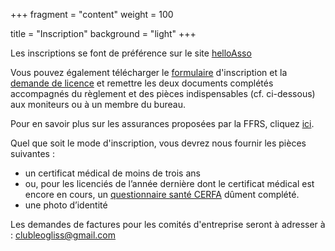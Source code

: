 +++
fragment = "content"
weight = 100

title = "Inscription"
background = "light"
+++

Les inscriptions se font de préférence sur le site [helloAsso](http://helloasso.com/associations/leogliss)

Vous pouvez également télécharger le [formulaire](https://drive.google.com/file/d/1r640cOIWjtwQ7QesxtL1Oh2RgQRsxFh5/view?usp=sharing) d'inscription et la [demande de licence](https://drive.google.com/file/d/1eFh-OZEgUmyjNAjlQPomb9WNoUjziynl/view?usp=sharing) 
et remettre les deux documents complétés accompagnés du règlement et des pièces indispensables (cf. ci-dessous) aux moniteurs ou à un membre du bureau.  

Pour en savoir plus sur les assurances proposées par la FFRS, cliquez [ici](https://ffroller.fr/creer-mon-club/assurance/).

Quel que soit le mode d'inscription, vous devrez nous fournir les pièces suivantes :

* un certificat médical de moins de trois ans 
* ou, pour les licenciés de l’année dernière dont le certificat médical est encore en cours, un [questionnaire santé CERFA](/resources/questionnaire%20santé.pdf) dûment complété.
* une photo d’identité


Les demandes de factures pour les comités d'entreprise seront à adresser à : clubleogliss@gmail.com

